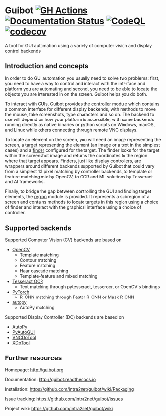 # Guibot [![GH Actions](https://github.com/intra2net/guibot/actions/workflows/ci.yml/badge.svg)](https://github.com/intra2net/guibot/actions/workflows/ci.yml) [![Documentation Status](https://readthedocs.org/projects/guibot/badge/?version=latest)](http://guibot.readthedocs.io/en/latest/?badge=latest) [![CodeQL](https://github.com/intra2net/guibot/actions/workflows/codeql.yml/badge.svg)](https://github.com/intra2net/guibot/actions/workflows/codeql.yml) [![codecov](https://codecov.io/gh/intra2net/guibot/branch/master/graph/badge.svg)](https://codecov.io/gh/intra2net/guibot)

A tool for GUI automation using a variety of computer vision and display control backends.

## Introduction and concepts

In order to do GUI automation you usually need to solve two problems: first, you need to have a way to control and interact with the interface and platform you are automating and second, you need to be able to locate the objects you are interested in on the screen. Guibot helps you do both.

To interact with GUIs, Guibot provides the [controller](https://github.com/intra2net/guibot/blob/master/guibot/controller.py) module which contains a common interface for different display backends, with methods to move the mouse, take screenshots, type characters and so on. The backend to use will depend on how your platform is accessible, with some backends running directly as native binaries or python scripts on Windows, macOS, and Linux while others connecting through remote VNC displays.

To locate an element on the screen, you will need an image representing the screen, a [target](https://github.com/intra2net/guibot/blob/master/guibot/target.py) representing the element (an image or a text in the simplest cases) and a [finder](https://github.com/intra2net/guibot/blob/master/guibot/finder.py) configured for the target. The finder looks for the target within the screenshot image and returns the coordinates to the region where that target appears. Finders, just like display controllers, are wrappers around different backends supported by Guibot that could vary from a simplest 1:1 pixel matching by controller backends, to template or feature matching mix by OpenCV, to OCR and ML solutions by Tesseract and AI frameworks.

Finally, to bridge the gap between controlling the GUI and finding target elements, the [region](https://github.com/intra2net/guibot/blob/master/guibot/region.py) module is provided. It represents a subregion of a screen and contains methods to locate targets in this region using a choice of finder and interact with the graphical interface using a choice of controller.

## Supported backends

Supported Computer Vision (CV) backends are based on

- [OpenCV](https://github.com/opencv/opencv)
    - Template matching
    - Contour matching
    - Feature matching
    - Haar cascade matching
    - Template-feature and mixed matching
- [Tesseract OCR](https://github.com/tesseract-ocr/tesseract)
    - Text matching through pytesseract, tesserocr, or OpenCV's bindings
- [PyTorch](https://github.com/pytorch/pytorch)
    - R-CNN matching through Faster R-CNN or Mask R-CNN
- [autopy](https://github.com/autopilot-rs/autopy)
    - AutoPy matching

Supported Display Controller (DC) backends are based on

- [AutoPy](https://github.com/autopilot-rs/autopy)
- [PyAutoGUI](https://github.com/asweigart/pyautogui)
- [VNCDoTool](https://github.com/sibson/vncdotool)
- [XDoTool](https://www.semicomplete.com/projects/xdotool)

## Further resources

Homepage: http://guibot.org

Documentation: http://guibot.readthedocs.io

Installation: https://github.com/intra2net/guibot/wiki/Packaging

Issue tracking: https://github.com/intra2net/guibot/issues

Project wiki: https://github.com/intra2net/guibot/wiki
